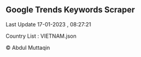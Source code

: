 

## Google Trends Keywords Scraper 
 
Last Update 17-01-2023 , 08:27:21

Country List :
VIETNAM.json



© Abdul Muttaqin 

